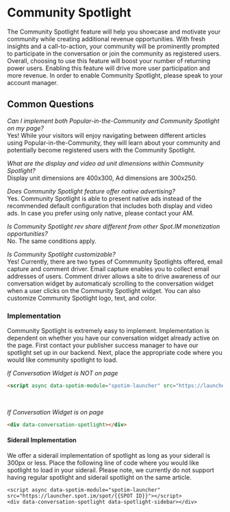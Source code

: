 # Community Spotlight
The Community Spotlight feature will help you showcase and motivate your community while creating additional revenue opportunities. With fresh insights and a call-to-action, your community will be prominently prompted to participate in the conversation or join the community as registered users. Overall, choosing to use this feature will boost your number of returning power users. Enabling this feature will drive more user participation and more revenue. In order to enable Community Spotlight, please speak to your account manager.

## Common Questions
*Can I implement both Popular-in-the-Community and Community Spotlight on my page?*<br>
Yes! While your visitors will enjoy navigating between different articles using Popular-in-the-Community, they will learn about your community and potentially become registered users with the Community Spotlight.

*What are the display and video ad unit dimensions within Community Spotlight?*<br>
Display unit dimensions are 400x300, Ad dimensions are 300x250.

*Does Community Spotlight feature offer native advertising?*<br>
Yes. Community Spotlight is able to present native ads instead of the recommended default configuration that includes both display and video ads. In case you prefer using only native, please contact your AM.

*Is Community Spotlight rev share different from other Spot.IM monetization opportunities?*<br>
No. The same conditions apply.

*Is Community Spotlight customizable?*<br>
Yes! Currently, there are two types of Commmunity Spotlights offered, email capture and comment driver. Email capture enables you to collect email addresses of users. Comment driver allows a site to drive awareness of our conversation widget by automaticaly scrolling to the conversation widget when a user clicks on the Community Spotlight widget. You can also customize Community Spotlight logo, text, and color. 

### Implementation
Community Spotlight is extremely easy to implement. Implementation is dependent on whether you have our conversation widget already active on the page. First contact your publisher success manager to have our spotlight set up in our backend. Next, place the appropriate code where you would like community spotlight to load.

*If Conversation Widget is NOT on page*
```html
<script async data-spotim-module="spotim-launcher" src="https://launcher.spot.im/spot/{{SPOT ID}}"></script>
```
<br>

*If Conversation Widget is on page*

```html
<div data-conversation-spotlight></div>
```

#### Siderail Implementation
We offer a siderail implementation of spotlight as long as your siderail is 300px or less. Place the following line of code where you would like spotlight to load in your siderail. Please note, we currently do not support having regular spotlight and siderail spotlight on the same article.

```
<script async data-spotim-module="spotim-launcher" src="https://launcher.spot.im/spot/{{SPOT ID}}"></script>
<div data-conversation-spotlight data-spotlight-sidebar></div>
```
